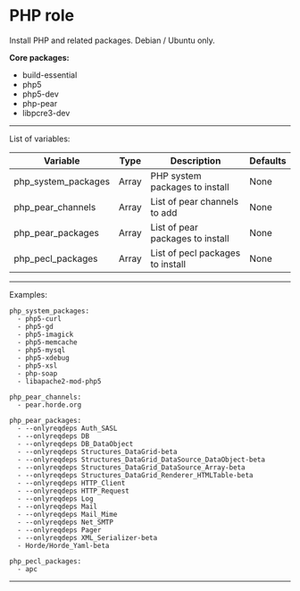 PHP role
========

Install PHP and related packages. Debian / Ubuntu only.

**Core packages:**

- build-essential
- php5
- php5-dev
- php-pear
- libpcre3-dev

---

List of variables:

<table>
  <thead>
    <tr>
      <th>Variable</th>
      <th>Type</th>
      <th>Description</th>
      <th>Defaults</th>
    </tr>
  </thead>
  <tbody>
    <tr>
      <td>php_system_packages</td>
      <td>Array</td>
      <td>PHP system packages to install</td>
      <td>None</td>
    </tr>
      <td>php_pear_channels</td>
      <td>Array</td>
      <td>List of pear channels to add</td>
      <td>None</td>
    </tr>
    <tr>
      <td>php_pear_packages</td>
      <td>Array</td>
      <td>List of pear packages to install</td>
      <td>None</td>
    </tr>
    <tr>
      <td>php_pecl_packages</td>
      <td>Array</td>
      <td>List of pecl packages to install</td>
      <td>None</td>
    </tr>
  </tbody>
</table>

---

Examples:

```
php_system_packages:
  - php5-curl
  - php5-gd
  - php5-imagick
  - php5-memcache
  - php5-mysql
  - php5-xdebug
  - php5-xsl
  - php-soap
  - libapache2-mod-php5

php_pear_channels:
  - pear.horde.org

php_pear_packages:
  - --onlyreqdeps Auth_SASL
  - --onlyreqdeps DB
  - --onlyreqdeps DB_DataObject
  - --onlyreqdeps Structures_DataGrid-beta
  - --onlyreqdeps Structures_DataGrid_DataSource_DataObject-beta
  - --onlyreqdeps Structures_DataGrid_DataSource_Array-beta
  - --onlyreqdeps Structures_DataGrid_Renderer_HTMLTable-beta
  - --onlyreqdeps HTTP_Client
  - --onlyreqdeps HTTP_Request
  - --onlyreqdeps Log
  - --onlyreqdeps Mail
  - --onlyreqdeps Mail_Mime
  - --onlyreqdeps Net_SMTP
  - --onlyreqdeps Pager
  - --onlyreqdeps XML_Serializer-beta
  - Horde/Horde_Yaml-beta

php_pecl_packages:
  - apc
```

---
